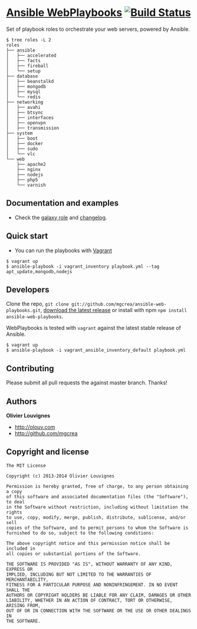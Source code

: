 # [Ansible WebPlaybooks](https://galaxy.ansible.com/list#/roles/441) [![Build Status](https://secure.travis-ci.org/mgcrea/ansible-web-playbooks.png?branch=master)](http://travis-ci.org/#!/mgcrea/ansible-web-playbooks)

Set of playbook roles to orchestrate your web servers, powered by Ansible.

>
    $ tree roles -L 2
    roles
    ├── ansible
    │   ├── accelerated
    │   ├── facts
    │   ├── fireball
    │   └── setup
    ├── database
    │   ├── beanstalkd
    │   ├── mongodb
    │   ├── mysql
    │   └── redis
    ├── networking
    │   ├── avahi
    │   ├── btsync
    │   ├── interfaces
    │   ├── openvpn
    │   ├── transmission
    ├── system
    │   ├── boot
    │   ├── docker
    │   ├── sudo
    │   └── vlc
    └── web
        ├── apache2
        ├── nginx
        ├── nodejs
        ├── php5
        └── varnish

## Documentation and examples

+ Check the [galaxy role](https://galaxy.ansible.com/list#/roles/441) and [changelog](https://github.com/mgcrea/ansible-web-playbooks/releases).



## Quick start

+ You can run the playbooks with [Vagrant](http://www.vagrantup.com/)

>
    $ vagrant up
    $ ansible-playbook -i vagrant_inventory playbook.yml --tag apt_update,mongodb,nodejs



## Developers

Clone the repo, `git clone git://github.com/mgcrea/ansible-web-playbooks.git`, [download the latest release](https://github.com/mgcrea/ansible-web-playbooks/zipball/master) or install with npm `npm install ansible-web-playbooks`.

WebPlaybooks is tested with `vagrant` against the latest stable release of Ansible.

>
    $ vagrant up
    $ ansible-playbook -i vagrant_ansible_inventory_default playbook.yml



## Contributing

Please submit all pull requests the against master branch. Thanks!



## Authors

**Olivier Louvignes**

+ http://olouv.com
+ http://github.com/mgcrea



## Copyright and license

    The MIT License

    Copyright (c) 2013-2014 Olivier Louvignes

    Permission is hereby granted, free of charge, to any person obtaining a copy
    of this software and associated documentation files (the "Software"), to deal
    in the Software without restriction, including without limitation the rights
    to use, copy, modify, merge, publish, distribute, sublicense, and/or sell
    copies of the Software, and to permit persons to whom the Software is
    furnished to do so, subject to the following conditions:

    The above copyright notice and this permission notice shall be included in
    all copies or substantial portions of the Software.

    THE SOFTWARE IS PROVIDED "AS IS", WITHOUT WARRANTY OF ANY KIND, EXPRESS OR
    IMPLIED, INCLUDING BUT NOT LIMITED TO THE WARRANTIES OF MERCHANTABILITY,
    FITNESS FOR A PARTICULAR PURPOSE AND NONINFRINGEMENT. IN NO EVENT SHALL THE
    AUTHORS OR COPYRIGHT HOLDERS BE LIABLE FOR ANY CLAIM, DAMAGES OR OTHER
    LIABILITY, WHETHER IN AN ACTION OF CONTRACT, TORT OR OTHERWISE, ARISING FROM,
    OUT OF OR IN CONNECTION WITH THE SOFTWARE OR THE USE OR OTHER DEALINGS IN
    THE SOFTWARE.
